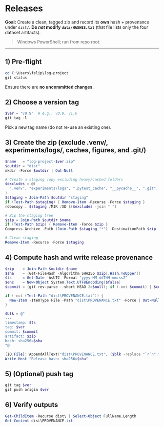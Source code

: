 # Releases

**Goal:** Create a clean, tagged zip and record its **own** hash + provenance under `dist/`.
**Do _not_ modify `data/HASHES.txt`** (that file lists only the four dataset artifacts).

> Windows PowerShell; run from repo root.

---

## 1) Pre-flight
```powershell
cd C:\Users\felip\log-project
git status
```
Ensure there are **no uncommitted changes**.

## 2) Choose a version tag
```powershell
$ver = "v0.9"  # e.g., v0.9, v1.0
git tag -l
```
Pick a new tag name (do not re-use an existing one).

## 3) Create the zip (exclude .venv/, experiments/logs/, caches, figures, and .git/)
```powershell
$name   = "log-project-$ver.zip"
$outdir = "dist"
mkdir -Force $outdir | Out-Null

# Create a staging copy excluding heavy/cached folders
$excludes = @(
  ".venv", "experiments\logs", ".pytest_cache", "__pycache__", ".git", ".ruff_cache", "figures"
)
$staging = Join-Path $outdir "staging"
if (Test-Path $staging) { Remove-Item -Recurse -Force $staging }
robocopy . $staging /MIR /XD $($excludes -join " ")

# Zip the staging tree
$zip = Join-Path $outdir $name
if (Test-Path $zip) { Remove-Item -Force $zip }
Compress-Archive -Path (Join-Path $staging "*") -DestinationPath $zip -CompressionLevel Optimal -Force

# Clean staging
Remove-Item -Recurse -Force $staging
```

## 4) Compute hash and write release provenance
```powershell
$zip    = Join-Path $outdir $name
$sha    = (Get-FileHash -Algorithm SHA256 $zip).Hash.ToUpper()
$ts     = Get-Date -AsUTC -Format "yyyy-MM-ddTHH:mm:ssZ"
$enc    = New-Object System.Text.UTF8Encoding($false)
$commit = (git rev-parse --short HEAD 2>$null); if (-not $commit) { $commit = "NA" }

if (-not (Test-Path "dist\PROVENANCE.txt")) {
  New-Item -ItemType File -Path "dist\PROVENANCE.txt" -Force | Out-Null
}

$blk = @"
---
timestamp: $ts
tag: $ver
commit: $commit
artifact: $zip
hash: sha256=$sha
"@

[IO.File]::AppendAllText("dist\PROVENANCE.txt", ($blk -replace "`r`n","`n") + "`n", $enc)
Write-Host "Release hash: sha256=$sha"
```

## 5) (Optional) push tag
```powershell
git tag $ver
git push origin $ver
```

## 6) Verify outputs
```powershell
Get-ChildItem -Recurse dist\ | Select-Object FullName,Length
Get-Content dist\PROVENANCE.txt
```
